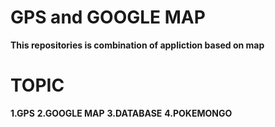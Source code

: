 # GPS and GOOGLE MAP
<B>This  repositories is combination of appliction based on map </B><br>

# TOPIC
<b>1.GPS</b>
<b>2.GOOGLE MAP</b>
<b>3.DATABASE</b>
<b>4.POKEMONGO</b>

